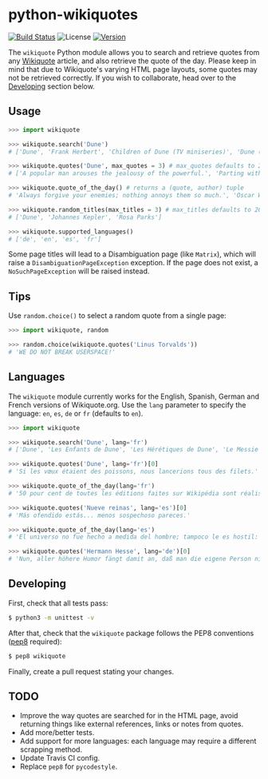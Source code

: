 # python-wikiquotes
[![Build Status](https://travis-ci.org/federicotdn/python-wikiquotes.svg?branch=travis)](https://travis-ci.org/federicotdn/python-wikiquotes)
![License](http://img.shields.io/pypi/l/wikiquote.svg?style=flat)
[![Version](http://img.shields.io/pypi/v/wikiquote.svg?style=flat)](https://pypi.python.org/pypi/wikiquote)

The `wikiquote` Python module allows you to search and retrieve quotes from any [Wikiquote](https://www.wikiquote.org/) article, and also retrieve the quote of the day. Please keep in mind that due to Wikiquote's varying HTML page layouts, some quotes may not be retrieved correctly. If you wish to collaborate, head over to the [Developing](https://github.com/federicotdn/python-wikiquotes/blob/master/README.md#developing) section below. 

## Usage
```python
>>> import wikiquote

>>> wikiquote.search('Dune')
# ['Dune', 'Frank Herbert', 'Children of Dune (TV miniseries)', 'Dune (film)', 'Dune (TV miniseries)']

>>> wikiquote.quotes('Dune', max_quotes = 3) # max_quotes defaults to 20
# ['A popular man arouses the jealousy of the powerful.', 'Parting with friends is a sadness. A place is only a place.', 'Hope clouds observation.']

>>> wikiquote.quote_of_the_day() # returns a (quote, author) tuple
# 'Always forgive your enemies; nothing annoys them so much.', 'Oscar Wilde'

>>> wikiquote.random_titles(max_titles = 3) # max_titles defaults to 20
# ['Dune', 'Johannes Kepler', 'Rosa Parks']

>>> wikiquote.supported_languages()
# ['de', 'en', 'es', 'fr']

```

Some page titles will lead to a Disambiguation page (like `Matrix`), which will raise a `DisambiguationPageException` exception.  If the page does not exist, a `NoSuchPageException` will be raised instead.

## Tips
Use `random.choice()` to select a random quote from a single page:
```python
>>> import wikiquote, random

>>> random.choice(wikiquote.quotes('Linus Torvalds'))
# 'WE DO NOT BREAK USERSPACE!'
```

## Languages
The `wikiquote` module currently works for the English, Spanish, German and French versions of Wikiquote.org.  Use the `lang` parameter to specify the language: `en`, `es`, `de` or `fr` (defaults to `en`).
```python
>>> import wikiquote

>>> wikiquote.search('Dune', lang='fr')
# ['Dune', 'Les Enfants de Dune', 'Les Hérétiques de Dune', 'Le Messie de Dune']

>>> wikiquote.quotes('Dune', lang='fr')[0]
# 'Si les vœux étaient des poissons, nous lancerions tous des filets.'

>>> wikiquote.quote_of_the_day(lang='fr')
# '50 pour cent de toutes les éditions faites sur Wikipédia sont réalisées par seulement 0,7% des utilisateurs', 'Jimmy Wales'

>>> wikiquote.quotes('Nueve reinas', lang='es')[0]
# 'Más ofendido estás... menos sospechoso pareces.'

>>> wikiquote.quote_of_the_day(lang='es')
# 'El universo no fue hecho a medida del hombre; tampoco le es hostil: es indiferente.', 'Carl Edward Sagan'

>>> wikiquote.quotes('Hermann Hesse', lang='de')[0]
# 'Nun, aller höhere Humor fängt damit an, daß man die eigene Person nicht mehr ernst nimmt.'

```

## Developing
First, check that all tests pass:
```bash
$ python3 -m unittest -v
```
After that, check that the `wikiquote` package follows the PEP8 conventions ([pep8](https://github.com/jcrocholl/pep8) required):
```bash
$ pep8 wikiquote
```
Finally, create a pull request stating your changes.

## TODO
- Improve the way quotes are searched for in the HTML page, avoid returning things like external references, links or notes from quotes.
- Add more/better tests.
- Add support for more languages: each language may require a different scrapping method.
- Update Travis CI config.
- Replace `pep8` for `pycodestyle`.

